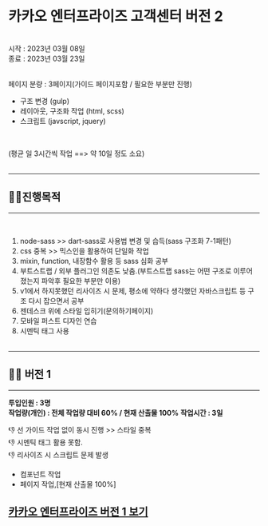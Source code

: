 # 카카오 엔터프라이즈 고객센터 버전 2
<br/>
시작 : 2023년 03월 08일 <br/>
종료 : 2023년 03월 23일 <br/><br/>

페이지 분량 : 3페이지(가이드 페이지포함 / 필요한 부분만 진행)<br/>

- 구조 변경 (gulp)
- 레이아웃, 구조화 작업 (html, scss)
- 스크립트 (javscript, jquery)

<br/>

(평균 일 3시간씩 작업 ==> 약 10일 정도 소요)
<br/><br/>
___


## 🧑‍🎤진행목적  
____

<br/>

1. node-sass >> dart-sass로 사용법 변경 및 습득(sass 구조화 7-1패턴)
1. css 중복 >> 믹스인을 활용하여 단일화 작업 
1. mixin, function, 내장함수 활용 등 sass 심화 공부
1. 부트스트랩 / 외부 플러그인 의존도 낮춤.(부트스트랩 sass는 어떤 구조로 이루어 졌는지 파악후 필요한 부분만 이용)
1. v1에서 하지못했던 리사이즈 시 문제, 평소에 약하다 생각했던 자바스크립트 등 구조 다시 잡으면서 공부
1. 젠데스크 위에 스타일 입히기(문의하기페이지)
1. 모바일 퍼스트 디자인 연습
1. 시멘틱 태그 사용
<br/><br/>


___

## 🧑‍🎤 버전 1 
___

**투입인원 : 3명**<br/>
**작업량(개인) : 전체 작업량 대비 60% / 현재 산출물 100%**
**작업시간 : 3일**

👎 선 가이드 작업 없이 동시 진행 >> 스타일 중복 <br/>
👎 시멘틱 태그 활용 못함.<br/>
👎 리사이즈 시 스크립트 문제 발생

- 컴포넌트 작업
- 페이지 작업,[현재 산출물 100%]

## <a href="https://kakaoenterprize.netlify.app/pagelist.html" title="카카오 엔터프라이즈 버전 1 보기">카카오 엔터프라이즈 버전 1 보기 </a>
